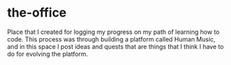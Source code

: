 # the-office
Place that I created for logging my progress on my path of learning how to code. This process was through building a platform called Human Music, and in this space I post ideas and quests that are things that I think I have to do for evolving the platform.
